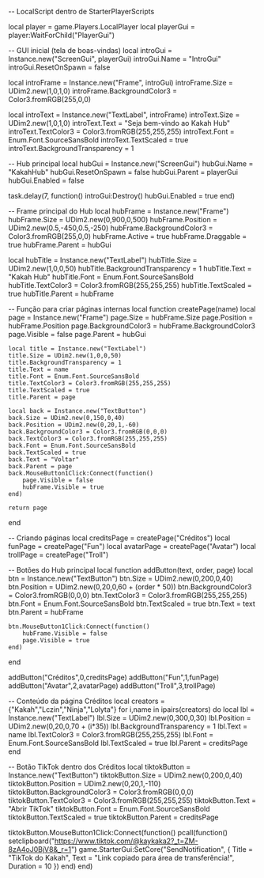 -- LocalScript dentro de StarterPlayerScripts

local player = game.Players.LocalPlayer
local playerGui = player:WaitForChild("PlayerGui")

-- GUI inicial (tela de boas-vindas)
local introGui = Instance.new("ScreenGui", playerGui)
introGui.Name = "IntroGui"
introGui.ResetOnSpawn = false

local introFrame = Instance.new("Frame", introGui)
introFrame.Size = UDim2.new(1,0,1,0)
introFrame.BackgroundColor3 = Color3.fromRGB(255,0,0)

local introText = Instance.new("TextLabel", introFrame)
introText.Size = UDim2.new(1,0,1,0)
introText.Text = "Seja bem-vindo ao Kakah Hub"
introText.TextColor3 = Color3.fromRGB(255,255,255)
introText.Font = Enum.Font.SourceSansBold
introText.TextScaled = true
introText.BackgroundTransparency = 1

-- Hub principal
local hubGui = Instance.new("ScreenGui")
hubGui.Name = "KakahHub"
hubGui.ResetOnSpawn = false
hubGui.Parent = playerGui
hubGui.Enabled = false

task.delay(7, function()
	introGui:Destroy()
	hubGui.Enabled = true
end)

-- Frame principal do Hub
local hubFrame = Instance.new("Frame")
hubFrame.Size = UDim2.new(0,900,0,500)
hubFrame.Position = UDim2.new(0.5,-450,0.5,-250)
hubFrame.BackgroundColor3 = Color3.fromRGB(255,0,0)
hubFrame.Active = true
hubFrame.Draggable = true
hubFrame.Parent = hubGui

local hubTitle = Instance.new("TextLabel")
hubTitle.Size = UDim2.new(1,0,0,50)
hubTitle.BackgroundTransparency = 1
hubTitle.Text = "Kakah Hub"
hubTitle.Font = Enum.Font.SourceSansBold
hubTitle.TextColor3 = Color3.fromRGB(255,255,255)
hubTitle.TextScaled = true
hubTitle.Parent = hubFrame

-- Função para criar páginas internas
local function createPage(name)
	local page = Instance.new("Frame")
	page.Size = hubFrame.Size
	page.Position = hubFrame.Position
	page.BackgroundColor3 = hubFrame.BackgroundColor3
	page.Visible = false
	page.Parent = hubGui

	local title = Instance.new("TextLabel")
	title.Size = UDim2.new(1,0,0,50)
	title.BackgroundTransparency = 1
	title.Text = name
	title.Font = Enum.Font.SourceSansBold
	title.TextColor3 = Color3.fromRGB(255,255,255)
	title.TextScaled = true
	title.Parent = page

	local back = Instance.new("TextButton")
	back.Size = UDim2.new(0,150,0,40)
	back.Position = UDim2.new(0,20,1,-60)
	back.BackgroundColor3 = Color3.fromRGB(0,0,0)
	back.TextColor3 = Color3.fromRGB(255,255,255)
	back.Font = Enum.Font.SourceSansBold
	back.TextScaled = true
	back.Text = "Voltar"
	back.Parent = page
	back.MouseButton1Click:Connect(function()
		page.Visible = false
		hubFrame.Visible = true
	end)

	return page
end

-- Criando páginas
local creditsPage = createPage("Créditos")
local funPage = createPage("Fun")
local avatarPage = createPage("Avatar")
local trollPage = createPage("Troll")

-- Botões do Hub principal
local function addButton(text, order, page)
	local btn = Instance.new("TextButton")
	btn.Size = UDim2.new(0,200,0,40)
	btn.Position = UDim2.new(0,20,0,60 + (order * 50))
	btn.BackgroundColor3 = Color3.fromRGB(0,0,0)
	btn.TextColor3 = Color3.fromRGB(255,255,255)
	btn.Font = Enum.Font.SourceSansBold
	btn.TextScaled = true
	btn.Text = text
	btn.Parent = hubFrame

	btn.MouseButton1Click:Connect(function()
		hubFrame.Visible = false
		page.Visible = true
	end)
end

addButton("Créditos",0,creditsPage)
addButton("Fun",1,funPage)
addButton("Avatar",2,avatarPage)
addButton("Troll",3,trollPage)

-- Conteúdo da página Créditos
local creators = {"Kakah","Lczin","Ninja","Lolyta"}
for i,name in ipairs(creators) do
	local lbl = Instance.new("TextLabel")
	lbl.Size = UDim2.new(0,300,0,30)
	lbl.Position = UDim2.new(0,20,0,70 + (i*35))
	lbl.BackgroundTransparency = 1
	lbl.Text = name
	lbl.TextColor3 = Color3.fromRGB(255,255,255)
	lbl.Font = Enum.Font.SourceSansBold
	lbl.TextScaled = true
	lbl.Parent = creditsPage
end

-- Botão TikTok dentro dos Créditos
local tiktokButton = Instance.new("TextButton")
tiktokButton.Size = UDim2.new(0,200,0,40)
tiktokButton.Position = UDim2.new(0,20,1,-110)
tiktokButton.BackgroundColor3 = Color3.fromRGB(0,0,0)
tiktokButton.TextColor3 = Color3.fromRGB(255,255,255)
tiktokButton.Text = "Abrir TikTok"
tiktokButton.Font = Enum.Font.SourceSansBold
tiktokButton.TextScaled = true
tiktokButton.Parent = creditsPage

tiktokButton.MouseButton1Click:Connect(function()
	pcall(function()
		setclipboard("https://www.tiktok.com/@kaykaka2?_t=ZM-8zA4oJ0BjV8&_r=1")
		game.StarterGui:SetCore("SendNotification", {
			Title = "TikTok do Kakah",
			Text = "Link copiado para área de transferência!",
			Duration = 10
		})
	end)
end)
